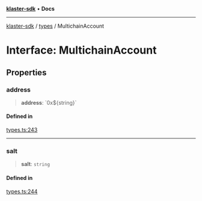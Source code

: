 [**klaster-sdk**](../../README.md) • **Docs**

***

[klaster-sdk](../../README.md) / [types](../README.md) / MultichainAccount

# Interface: MultichainAccount

## Properties

### address

> **address**: \`0x$\{string\}\`

#### Defined in

[types.ts:243](https://github.com/0xPolycode/klaster-sdk/blob/df98c9e368e7c318a0e9124db84ae28b572c7361/src/types.ts#L243)

***

### salt

> **salt**: `string`

#### Defined in

[types.ts:244](https://github.com/0xPolycode/klaster-sdk/blob/df98c9e368e7c318a0e9124db84ae28b572c7361/src/types.ts#L244)
